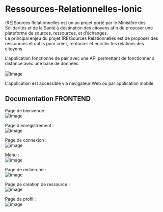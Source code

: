# Ressources-Relationnelles-Ionic

(RE)Sources Relationnelles est un un projet porté par le Ministère des
Solidarités et de la Santé à destination des citoyens afin de proposer une plateforme de sources, ressources, et
d’échanges.  
Le principal enjeu du projet (RE)Sources Relationnelles est de proposer des ressources et outils pour créer, renforcer
et enrichir les relations des citoyens. 

L'application fonctionne de pair avec une API permettant de fonctionner à distance avec une base de données.  
</br>
![image](https://user-images.githubusercontent.com/74646439/233069227-f515e428-ba00-4d97-b6c4-9cc8d11f2eb6.png)

L'application est accessible via navigateur Web ou par application mobile.  

## Documentation FRONTEND

Page de bienvenue :  
![image](https://user-images.githubusercontent.com/74646439/233072856-7be71c2d-2153-4bb7-bdff-857c36410c3c.png)  

Page d'enregistrement :  
![image](https://user-images.githubusercontent.com/74646439/233072993-bc2b936b-9ac1-4cef-a423-a613470c2281.png)

Page de connexion :  
![image](https://user-images.githubusercontent.com/74646439/233073202-ce21201d-1ce9-4124-bd85-e69338632cad.png)

Menu :  
![image](https://user-images.githubusercontent.com/74646439/233073856-ec0b0d6e-b9e1-485e-a13e-1fe64167d0bf.png)

Page de recherche :  
![image](https://user-images.githubusercontent.com/74646439/233074329-8a8288d1-ef41-42f2-9d5d-67d904f3a71d.png)

Page de création de ressource :  
![image](https://user-images.githubusercontent.com/74646439/233074438-b919166d-6c63-4348-a317-d3c3ad28dfc7.png)

Page de profil :  
![image](https://user-images.githubusercontent.com/74646439/233074520-e4b066f7-55f9-42d7-be2a-1a032aca1223.png)

